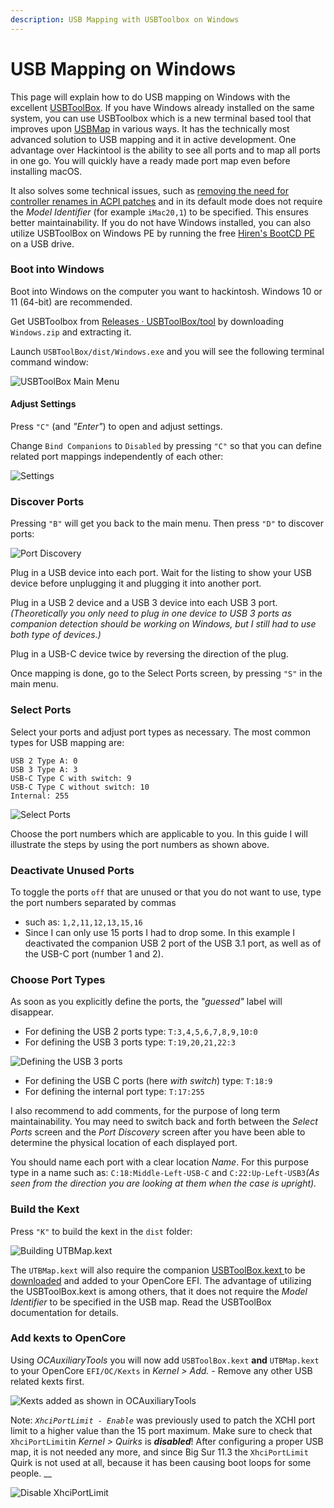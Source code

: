 ```yaml
---
description: USB Mapping with USBToolbox on Windows
---
```


# USB Mapping on Windows

This page will explain how to do USB mapping on Windows with the excellent [USBToolBox](https://github.com/USBToolBox/tool). If you have Windows already installed on the same system, you can use USBToolbox which is a new terminal based tool that improves upon [USBMap](https://github.com/corpnewt/USBMap) in various ways. It has the technically most advanced solution to USB mapping and it in active development. One advantage over Hackintool is the ability to see all ports and to map all ports in one go. You will quickly have a ready made port map even before installing macOS.&#x20;

It also solves some technical issues, such as [removing the need for controller renames in ACPI patches](https://github.com/USBToolBox/kext) and in its default mode does not require the _Model Identifier_ (for example `iMac20,1`) to be specified. This ensures better maintainability. If you do not have Windows installed, you can also utilize USBToolBox on Windows PE by running the free [Hiren's BootCD PE](https://www.hirensbootcd.org) on a USB drive.

### Boot into Windows

Boot into Windows on the computer you want to hackintosh. Windows 10 or 11 (64-bit) are recommended.&#x20;

Get USBToolbox from [Releases · USBToolBox/tool](https://github.com/USBToolBox/tool/releases) by downloading `Windows.zip` and extracting it.

Launch `USBToolBox/dist/Windows.exe` and you will see the following terminal command window:

![USBToolBox Main Menu](<../.gitbook/assets/image (1).png>)

#### Adjust Settings

Press `"C"` (and _"Enter"_) to open and adjust settings.

Change `Bind Companions` to `Disabled` by pressing `"C"` so that you can define related port mappings independently of each other:

![Settings](../.gitbook/assets/USBToolbox-02.PNG)

### Discover Ports

Pressing `"B"` will get you back to the main menu. Then  press `"D"` to discover ports:

![Port Discovery](../.gitbook/assets/USBToolbox-03.PNG)

Plug in a USB device into each port. Wait for the listing to show your USB device before unplugging it and plugging it into another port.

Plug in a USB 2 device and a USB 3 device into each USB 3 port. _(Theoretically you only need to plug in one device to USB 3 ports as companion detection should be working on Windows, but I still had to use both type of devices.)_

Plug in a USB-C device twice by reversing the direction of the plug.

Once mapping is done, go to the Select Ports screen, by pressing `"S"` in the main menu.

### Select Ports

Select your ports and adjust port types as necessary. The most common types for USB mapping are:

```
USB 2 Type A: 0
USB 3 Type A: 3
USB-C Type C with switch: 9
USB-C Type C without switch: 10
Internal: 255
```

![Select Ports](../.gitbook/assets/USBToolbox-04.PNG)

Choose the port numbers which are applicable to you. In this guide I will illustrate the steps by using the port numbers as shown above.

### Deactivate Unused Ports

To toggle the ports `off` that are unused or that you do not want to use, type the port numbers separated by commas&#x20;

* such as: `1,2,11,12,13,15,16`&#x20;
* Since I can only use 15 ports I had to drop some. In this example I deactivated the companion USB 2 port of the USB 3.1 port, as well as of the USB-C port (number 1 and 2).

### Choose Port Types

As soon as you explicitly define the ports, the _"guessed"_ label will disappear.

* For defining the USB 2 ports type: `T:3,4,5,6,7,8,9,10:0`
* For defining the USB 3 ports type: `T:19,20,21,22:3`

![Defining the USB 3 ports](../.gitbook/assets/USBToolbox-04b.PNG)

* For defining the USB C ports (here _with switch_) type: `T:18:9`
* For defining the internal port type: `T:17:255`

I also recommend to add comments, for the purpose of long term maintainability. You may need to switch back and forth between the _Select Ports_ screen and the _Port Discovery_ screen after you have been able to determine the physical location of each displayed port.

You should name each port with a clear location _Name_. For this purpose type in a name such as: `C:18:Middle-Left-USB-C` and `C:22:Up-Left-USB3`_(As seen from the direction you are looking at them when the case is upright)._

### Build the Kext

Press `"K"` to build the kext in the `dist` folder:

![Building UTBMap.kext](../.gitbook/assets/USBToolbox-05.PNG)

The `UTBMap.kext` will also require the companion [USBToolBox.kext ](https://github.com/USBToolBox/kext)to be [downloaded](https://github.com/USBToolBox/kext/releases) and added to your OpenCore EFI. The advantage of utilizing the USBToolBox.kext is among others, that it does not require the _Model Identifier_ to be specified in the USB map. Read the USBToolBox documentation for details.

### Add kexts to OpenCore

Using _OCAuxiliaryTools_ you will now add `USBToolBox.kext` **and** `UTBMap.kext` to your OpenCore `EFI/OC/Kexts` in _Kernel > Add. -_ Remove any other USB related kexts first.&#x20;

![Kexts added as shown in OCAuxiliaryTools](<../.gitbook/assets/image (3).png>)

Note: _`XhciPortLimit - Enable`_ was previously used to patch the XCHI port limit to a higher value than the 15 port maximum. Make sure to check that `XhciPortLimit`in _Kernel > Quirks_ is _**disabled**_! After configuring a proper USB map, it is not needed any more, and since Big Sur 11.3 the `XhciPortLimit` Quirk is not used at all, because it has been causing boot loops for some people. __&#x20;

![Disable XhciPortLimit](<../.gitbook/assets/image (4).png>)
